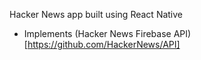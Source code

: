 Hacker News app built using React Native

- Implements (Hacker News Firebase API)[https://github.com/HackerNews/API]

